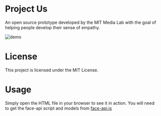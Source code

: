 # Project Us

An open source prototype developed by the MIT Media Lab with the goal of helping people develop their sense of empathy.

![demo](https://user-images.githubusercontent.com/7666994/215882567-aa3e7e03-e3fb-4164-a32d-fec628b3b1a4.gif)

# License
This project is licensed under the MIT License.

# Usage
Simply open the HTML file in your browser to see it in action.
You will need to get the face-api script and models from [face-api.js](https://github.com/justadudewhohacks/face-api.js)
